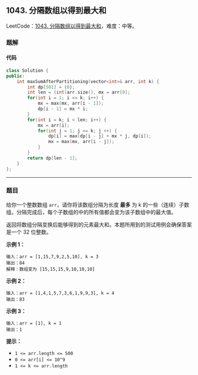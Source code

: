 ## 1043. 分隔数组以得到最大和

LeetCode：[1043. 分隔数组以得到最大和](https://leetcode.cn/problems/partition-array-for-maximum-sum/)，难度：中等。

### 题解

#### 代码

```c++
class Solution {
public:
    int maxSumAfterPartitioning(vector<int>& arr, int k) {
        int dp[501] = {0};
        int len = (int)arr.size(), mx = arr[0];
        for(int i = 1; i <= k; i++) {
            mx = max(mx, arr[i - 1]);
            dp[i - 1] = mx * i;
        }
        for(int i = k; i < len; i++) {
            mx = arr[i];
            for(int j = 1; j <= k; j ++) {
                dp[i] = max(dp[i - j] + mx * j, dp[i]);
                mx = max(mx, arr[i - j]);
            }
        }
        return dp[len - 1];
    }
};
```



---



### 题目

给你一个整数数组 `arr`，请你将该数组分隔为长度 **最多** 为 k 的一些（连续）子数组。分隔完成后，每个子数组的中的所有值都会变为该子数组中的最大值。

返回将数组分隔变换后能够得到的元素最大和。本题所用到的测试用例会确保答案是一个 32 位整数。

 

**示例 1：**

```
输入：arr = [1,15,7,9,2,5,10], k = 3
输出：84
解释：数组变为 [15,15,15,9,10,10,10]
```

**示例 2：**

```
输入：arr = [1,4,1,5,7,3,6,1,9,9,3], k = 4
输出：83
```

**示例 3：**

```
输入：arr = [1], k = 1
输出：1
```

 

**提示：**

- `1 <= arr.length <= 500`
- `0 <= arr[i] <= 10^9`
- `1 <= k <= arr.length`


